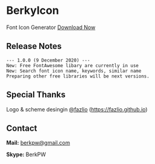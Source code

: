 # BerkyIcon
Font Icon Generator
[Download Now](https://adobe.com/go/xd_plugins_discover_plugin?pluginId=f2352844)

## Release Notes
```
--- 1.0.0 (9 December 2020) ---
New: Free FontAwesome libary are currently in use
New: Search font icon name, keywords, similar name
Preparing other free libraries will be next versions.
```

## Special Thanks
Logo & scheme desingin [@fazlio](https://github.com/fazlio) (https://fazlio.github.io)

## Contact
**Mail:** berkpw@gmail.com

**Skype:** BerkPW
